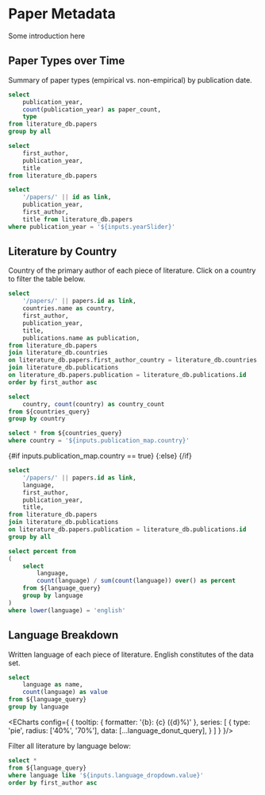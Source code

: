 # Paper Metadata

Some introduction here

## Paper Types over Time

Summary of paper types (empirical vs. non-empirical) by publication date.

```sql paper_types_query
select 
    publication_year,
    count(publication_year) as paper_count,
    type
from literature_db.papers
group by all
```

<BarChart
    data={paper_types_query}
    x=publication_year
    y=paper_count
    series=type
    xFmt=id
/>

```sql papers_by_year
select  
    first_author, 
    publication_year, 
    title 
from literature_db.papers
```

<Slider title="Publication Year" name=yearSlider min=2001 max=2025 fmt=id />

```sql filtered_papers
select 
    '/papers/' || id as link,
    publication_year, 
    first_author, 
    title from literature_db.papers 
where publication_year = '${inputs.yearSlider}'
```

<DataTable data={filtered_papers} rows=25 link=link>
    <Column id=publication_year fmt=id />
    <Column id=first_author />
    <Column id=title />
</DataTable>

## Literature by Country

Country of the primary author of each piece of literature. Click on a country to filter the table below.

```sql countries_query
select
    '/papers/' || papers.id as link,
    countries.name as country,
    first_author,
    publication_year,
    title,
    publications.name as publication,
from literature_db.papers
join literature_db.countries
on literature_db.papers.first_author_country = literature_db.countries.id
join literature_db.publications
on literature_db.papers.publication = literature_db.publications.id
order by first_author asc
```

```sql countries_count
select
    country, count(country) as country_count
from ${countries_query}
group by country
```

<AreaMap
    data={countries_count}
    areaCol=country
    geoJsonUrl='https://d2ad6b4ur7yvpq.cloudfront.net/naturalearth-3.3.0/ne_110m_admin_0_countries.geojson'
    geoId=name
    value=country_count
    startingZoom=4
    height=420
    name=publication_map
/>

```sql filtered_countries_query
select * from ${countries_query}
where country = '${inputs.publication_map.country}'
```

{#if inputs.publication_map.country == true}
    <DataTable data={countries_query} rows=25 link=link>
        <Column id=country />
        <Column id=first_author />
        <Column id=publication_year fmt=id />
        <Column id=title />
    </DataTable>
{:else}
    <DataTable data={filtered_countries_query} rows=25 link=link>
        <Column id=country />
        <Column id=first_author />
        <Column id=publication_year fmt=id />
        <Column id=title />
    </DataTable>
{/if}

```sql language_query
select 
    '/papers/' || papers.id as link,
    language,
    first_author, 
    publication_year, 
    title, 
from literature_db.papers
join literature_db.publications
on literature_db.papers.publication = literature_db.publications.id
group by all
```

```sql language_percentage_query
select percent from
(
    select 
        language, 
        count(language) / sum(count(language)) over() as percent
    from ${language_query}
    group by language
)
where lower(language) = 'english'
```

## Language Breakdown
Written language of each piece of literature. English constitutes __<Value data={language_percentage_query} column=percent fmt=pct0 />__ of the data set.

```sql language_donut_query
select
    language as name,
    count(language) as value
from ${language_query}
group by language
```

<ECharts config={
    {
        tooltip: {
            formatter: '{b}: {c} ({d}%)'
        },
        series: [
            {
                type: 'pie',
                radius: ['40%', '70%'],
                data: [...language_donut_query],
            }
        ]
    }
}/>

Filter all literature by language below:

<Dropdown
    data={language_query}
    name=language_dropdown
    value=language
    title="Language"
/>

```sql filtered_language_query
select *
from ${language_query}
where language like '${inputs.language_dropdown.value}'
order by first_author asc
```

<DataTable data={filtered_language_query} rows=25 link=link>
    <Column id=language />
    <Column id=first_author />
    <Column id=publication_year fmt=id />
    <Column id=title />
</DataTable>
